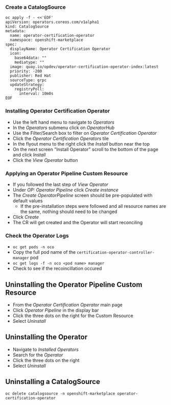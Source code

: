 ### Create a CatalogSource
```
oc apply -f - <<'EOF'
apiVersion: operators.coreos.com/v1alpha1
kind: CatalogSource
metadata:
  name: operator-certification-operator
  namespace: openshift-marketplace
spec:
  displayName: Operator Certification Operator
  icon:
    base64data: ""
    mediatype: ""
  image: quay.io/opdev/operator-certification-operator-index:latest
  priority: -200
  publisher: Red Hat
  sourceType: grpc
  updateStrategy:
    registryPoll:
      interval: 10m0s
EOF
```

### Installing Operator Certification Operator
* Use the left hand menu to navigate to *Operators*
* In the *Operators* submenu click on *OperatorHub*
* Use the Filter/Search box to filter on *Operator Certification Operator*
* Click the *Operator Certification Operators* tile
* In the flyout menu to the right click the *Install* button near the top
* On the next screen "Install Operator" scroll to the bottom of the page and click *Install*
* Click the *View Operator* button

### Applying an Operator Pipeline Custom Resource
* If you followed the last step of *View Operator*
* Under *OP: Operator Pipeline* click *Create instance*
* The *Create OperatorPipeline* screen should be pre-populated with default values
  * If the pre-installation steps were followed and all resource names are the same, nothing should need to be changed
* Click *Create*
* The CR will get created and the Operator will start reconciling

### Check the Operator Logs
* `oc get pods -n oco`
* Copy the full pod name of the `certification-operator-controller-manager` pod
* `oc get logs -f -n oco <pod name> manager`
* Check to see if the recoincillation occured 

## Uninstalling the Operator Pipeline Custom Resource
* From the *Operator Certification Operator* main page 
* Click *Operator Pipeline* in the display bar
* Click the three dots on the right for the Custom Resource
* Select *Uninstall*

## Uninstalling the Operator
* Navigate to *Installed Operators* 
* Search for the *Operator*
* Click the three dots on the right
* Select *Uninstall*

## Uninstalling a CatalogSource
`oc delete catalogsource -n openshift-marketplace operator-certification-operator`